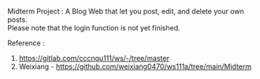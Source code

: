 Midterm Project : A Blog Web that let you post, edit, and delete your own posts.<br>
Please note that the login function is not yet finished.

Reference : <br>
1. https://gitlab.com/cccnqu111/ws/-/tree/master<br>
2. Weixiang - https://github.com/weixiang0470/ws111a/tree/main/Midterm

